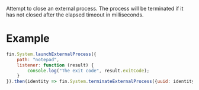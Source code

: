 Attempt to close an external process. The process will be terminated if it has not closed after the elapsed timeout in milliseconds.
# Example
```js
fin.System.launchExternalProcess({
    path: "notepad",
    listener: function (result) {
        console.log("The exit code", result.exitCode);
    }
}).then(identity => fin.System.terminateExternalProcess({uuid: identity.uuid, timeout:2000, killTree: false})).then(() => console.log('Terminate the process')).catch(err => console.log(err));
```
